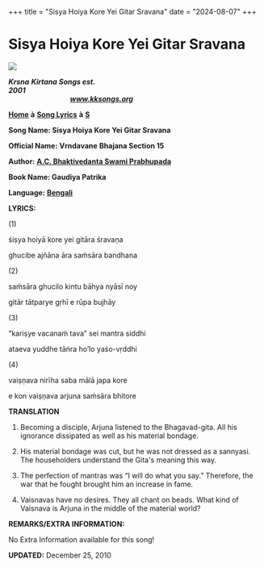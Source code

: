 +++
title = "Sisya Hoiya Kore Yei Gitar Sravana"
date = "2024-08-07"
+++

# Sisya Hoiya Kore Yei Gitar Sravana
[**![](http://kksongs.org/image_files/image002.jpg)**](http://kksongs.org/)

**_Krsna_** **_Kirtana Songs est. 2001_**                                                                                                                                                      **_www.kksongs.org_**

[**Home**](http://kksongs.org/) **à** [**Song Lyrics**](http://kksongs.org/lyrics.html) **à** [**S**](http://kksongs.org/songs/song_s.html)

**Song Name: Sisya Hoiya Kore Yei Gitar Sravana**

**Official Name:** **Vrndavane** **Bhajana Section 15**

**Author:** [**A.C. Bhaktivedanta Swami Prabhupada**](http://kksongs.org/authors/list/acbsp.html)

**Book Name: Gaudiya Patrika**

**Language:** [**Bengali**](http://kksongs.org/language/list/bengali.html)

**LYRICS:**

(1)

śiṣya hoiyā kore yei gitāra śravaṇa

ghucibe ajñāna āra saḿsāra bandhana

(2)

saḿsāra ghucilo kintu bāhya nyāsī noy

gitār tātparye gṛhī e rūpa bujhāy

(3)

“kariṣye vacanaḿ tava” sei mantra siddhi

ataeva yuddhe tāńra ho’lo yaśo-vṛddhi

(4)

vaiṣṇava nirīha saba mālā japa kore

e kon vaiṣṇava arjuna saḿsāra bhitore

**TRANSLATION**

1) Becoming a disciple, Arjuna listened to the Bhagavad-gita. All his ignorance dissipated as well as his material bondage.

2) His material bondage was cut, but he was not dressed as a sannyasi. The householders understand the Gita's meaning this way.

3) The perfection of mantras was “I will do what you say.” Therefore, the war that he fought brought him an increase in fame.

4) Vaisnavas have no desires. They all chant on beads. What kind of Vaisnava is Arjuna in the middle of the material world?

**REMARKS/EXTRA INFORMATION:**

No Extra Information available for this song!

**UPDATED:** December 25, 2010